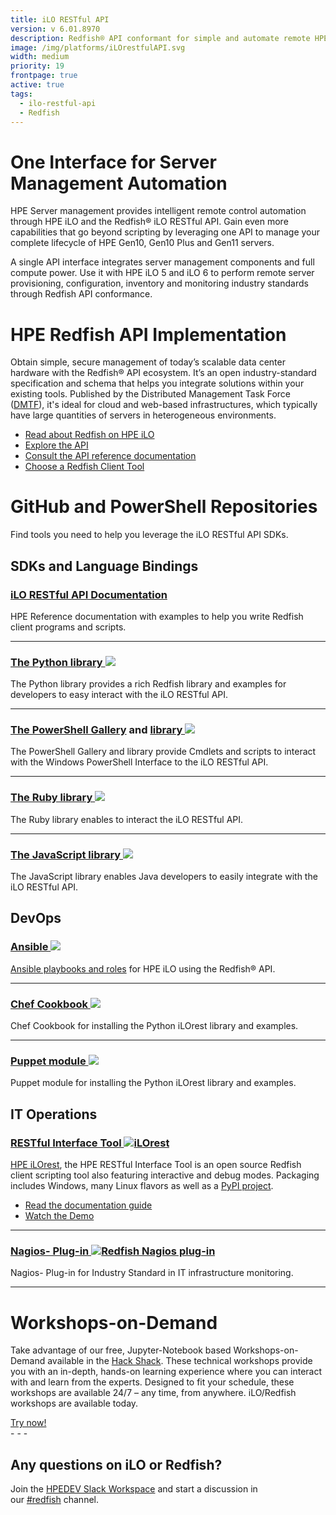 ```yaml
---
title: iLO RESTful API
version: v 6.01.8970
description: Redfish® API conformant for simple and automate remote HPE Server management.
image: /img/platforms/iLOrestfulAPI.svg
width: medium
priority: 19
frontpage: true
active: true
tags:
  - ilo-restful-api
  - Redfish
---
```

# One Interface for Server Management Automation

HPE Server management provides intelligent remote control automation through HPE iLO and the Redfish® iLO RESTful API. Gain even more capabilities that go beyond scripting by leveraging one API to manage your complete lifecycle of HPE Gen10, Gen10 Plus and Gen11 servers.

A single API interface integrates server management components and full compute power. Use it with HPE iLO 5 and iLO 6 to perform remote server provisioning, configuration, inventory and monitoring industry standards through Redfish API conformance.

# HPE Redfish API Implementation

Obtain simple, secure management of today’s scalable data center hardware with the Redfish® API ecosystem. It’s an open industry-standard specification and schema that helps you integrate solutions within your existing tools. Published by the Distributed Management Task Force ([DMTF](http://www.dmtf.org/standards/redfish)), it's ideal for cloud and web-based infrastructures, which typically have large quantities of servers in heterogeneous environments.

* [Read about Redfish on HPE iLO](https://h50146.www5.hpe.com/products/software/oe/linux/mainstream/support/whitepaper/pdfs/4AA6-1727ENW.pdf)
* [Explore the API](https://ilorestfulapiexplorer.ext.hpe.com/)
* [Consult the API reference documentation](https://servermanagementportal.ext.hpe.com/)
* [Choose a Redfish Client Tool](https://youtu.be/ur9UKRV_0S8)

# GitHub and PowerShell Repositories

Find tools you need to help you leverage the iLO RESTful API SDKs.

## SDKs and Language Bindings

### [iLO RESTful API Documentation](https://servermanagementportal.ext.hpe.com)

HPE Reference documentation with examples to help you write Redfish client programs and scripts.

- - -

### [The Python library ![](Github)](https://github.com/HewlettPackard/python-ilorest-library)

The Python library provides a rich Redfish library and examples for developers to easy interact with the iLO RESTful API.

- - -

### [The PowerShell Gallery](https://www.powershellgallery.com/packages?q=hpe*cmdlets) and [library ![](Github)](https://github.com/HewlettPackard/PowerShell-ProLiant-SDK)

The PowerShell Gallery and library provide Cmdlets and scripts to interact with the Windows PowerShell Interface to the iLO RESTful API.

- - -

### [The Ruby library ![](Github)](https://github.com/HewlettPackard/ilo-sdk-ruby)

The Ruby library enables to interact the iLO RESTful API.

- - -

### [The JavaScript library ![](Github)](https://github.com/HewlettPackard/javascript-ilorest-library)

The JavaScript library enables Java developers to easily integrate with the iLO RESTful API.

## DevOps

### [Ansible ![](Github)](https://galaxy.ansible.com/hpe/ilo)

[Ansible playbooks and roles](https://github.com/HewlettPackard/ilo-ansible-collection/) for HPE iLO using the Redfish® API.

- - -

### [Chef Cookbook ![](Github)](https://github.com/HewlettPackard/chef-ilorest-cookbook)

Chef Cookbook for installing the Python iLOrest library and examples.

- - -

### [Puppet module ![](Github)](https://github.com/HewlettPackard/puppet-ilorest-module)

Puppet module for installing the Python iLOrest library and examples.

## IT Operations

### [RESTful Interface Tool ![iLOrest](Github)](https://github.com/HewlettPackard/python-redfish-utility/releases/latest)

[HPE iLOrest](https://github.com/HewlettPackard/python-redfish-utility/releases/latest), the HPE RESTful Interface Tool is an open source Redfish client scripting tool also featuring interactive and debug modes. Packaging includes Windows, many Linux flavors as well as a [PyPI project](https://pypi.org/project/ilorest).

* [Read the documentation guide](https://servermanagementportal.ext.hpe.com/docs/redfishclients/ilorest-userguide/)
* [Watch the Demo](https://www.youtube.com/watch?v=xfEN95pNNfY)

- - -

### [Nagios- Plug-in ![Redfish Nagios plug-in](Github)](https://github.com/HewlettPackard/nagios-hpeilo-restful-extension)

Nagios- Plug-in for Industry Standard in IT infrastructure monitoring.

- - -

# Workshops-on-Demand

Take advantage of our free, Jupyter-Notebook based Workshops-on-Demand available in the [Hack Shack](/hackshack). These technical workshops provide you with an in-depth, hands-on learning experience where you can interact with and learn from the experts. Designed to fit your schedule, these workshops are available 24/7 – any time, from anywhere. iLO/Redfish workshops are available today.

<link rel="stylesheet" href="https://www.w3schools.com/w3css/4/w3.css">
<div class="w3-container w3-center w3-margin-bottom">
  <a href="/hackshack/workshops"><button type="button" class="button">Try now!</button></a>
</div>
- - -

## Any questions on iLO or Redfish?

Join the [HPEDEV Slack Workspace](https://slack.hpedev.io/) and start a discussion in our [\#redfish](https://hpedev.slack.com/archives/C9RRCL9TJ) channel.